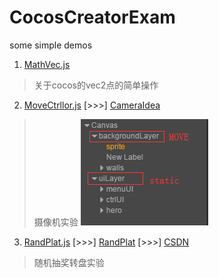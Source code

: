 # CocosCreatorExam
some simple demos

1. [MathVec.js](https://github.com/Saber2pr/CocosCreatorExam/blob/master/PhysicsAreaMoveTest/assets/script/MathVec.js)
  > 关于cocos的vec2点的简单操作
2. [MoveCtrllor.js](https://github.com/Saber2pr/CocosCreatorExam/blob/master/PhysicsAreaMoveTest/assets/script/MoveCtrllor.js) [>>>] [CameraIdea](https://saber2pr.github.io/CocosCreatorExam/CameraIdea/build/web-mobile)
  > 摄像机实验
  > ![loadingImage](https://github.com/Saber2pr/MyWeb/blob/master/resource/CameraIdea.png)
3. [RandPlat.js](https://github.com/Saber2pr/CocosCreatorExam/blob/master/RandPlat/assets/Script/RandPlat.js) [>>>] [RandPlat](https://saber2pr.github.io/CocosCreatorExam/RandPlat/build/web-mobile/) [>>>] [CSDN](https://blog.csdn.net/u011607490/article/details/82701325)
  > 随机抽奖转盘实验
